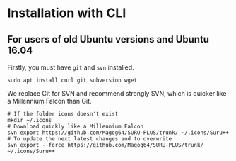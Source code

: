 # Installation with CLI

## For users of old Ubuntu versions and Ubuntu 16.04 

Firstly, you must have `git` and `svn` installed. 

```shell
sudo apt install curl git subversion wget
```

We replace Git for SVN and recommend strongly SVN, which is quicker like a Millennium Falcon than Git. 

```shell
# If the folder icons doesn't exist
mkdir ~/.icons
# Download quickly like a Millennium Falcon
svn export https://github.com/Magog64/SURU-PLUS/trunk/ ~/.icons/Suru++
# To update the next latest changes and to overwrite
svn export --force https://github.com/Magog64/SURU-PLUS/trunk/ ~/.icons/Suru++
```